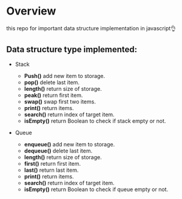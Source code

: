 # Overview

this repo for important data structure implementation in javascript👌

## Data structure type implemented:

- Stack

  - **Push()** add new item to storage.
  - **pop()** delete last item.
  - **length()** return size of storage.
  - **peak()** return first item.
  - **swap()** swap first two items.
  - **print()** return items.
  - **search()** return index of target item.
  - **isEmpty()** return Boolean to check if stack empty or not.

- Queue

  - **enqueue()** add new item to storage.
  - **dequeue()** delete last item.
  - **length()** return size of storage.
  - **first()** return first item.
  - **last()** return last item.
  - **print()** return items.
  - **search()** return index of target item.
  - **isEmpty()** return Boolean to check if queue empty or not.
